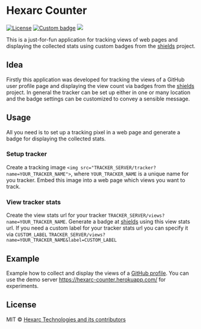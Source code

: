 # Hexarc Counter
[![License](http://img.shields.io/:license-mit-blue.svg)](http://badges.mit-license.org)
[![Custom badge](https://img.shields.io/endpoint?color=blue&url=https%3A%2F%2Fhexarc-counter.herokuapp.com%2Fviews%3Fname%3Dhexarc-counter%26label%3Dproject%2520views)](https://github.com/hexarc-software/hexarc-counter)
<img src="https://hexarc-counter.herokuapp.com/tracker?name=hexarc-counter">

This is a just-for-fun application for tracking views of web pages and displaying the collected stats using 
custom badges from the [shields](https://shields.io/) project.

## Idea
Firstly this application was developed for tracking the views of a GitHub user profile page and displaying 
the view count via badges from the [shields](https://shields.io/) project. In general the tracker can be
set up either in one or many location and the badge settings can be customized to convey a sensible message.

## Usage
All you need is to set up a tracking pixel in a web page and generate a badge for displaying
the collected stats.

### Setup tracker
Create a tracking image `<img src="TRACKER_SERVER/tracker?name=YOUR_TRACKER_NAME">`,
where `YOUR_TRACKER_NAME` is a unique name for you tracker. Embed this image into
a web page which views you want to track.

### View tracker stats
Create the view stats url for your tracker `TRACKER_SERVER/views?name=YOUR_TRACKER_NAME`.
Generate a badge at [shields](https://shields.io/endpoint) using this view stats url.
If you need a custom label for your tracker stats url you can specify it via `CUSTOM_LABEL`
`TRACKER_SERVER/views?name=YOUR_TRACKER_NAME&label=CUSTOM_LABEL`

## Example
Example how to collect and display the views of a [GitHub profile](https://github.com/shadeglare/shadeglare#readme).
You can use the demo server https://hexarc-counter.herokuapp.com/ for experiments.

## License
MIT © [Hexarc Technologies and its contributors](https://github.com/hexarc-tech)